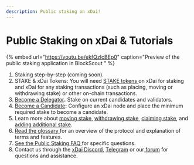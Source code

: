 ```yaml
---
description: Public staking on xDai!
---
```


# Public Staking on xDai & Tutorials

{% embed url="https://youtu.be/ekfQzIcBEp0" caption="Preview of the public staking application in BlockScout " %}

1. Staking step-by-step \(coming soon\).
2. STAKE & xDai Tokens: You will need [STAKE tokens ](../stake-token/)on xDai for staking and xDai for any staking transactions \(such as placing, moving or withdrawing stake\) or other on-chain transactions. 
3. [Become a Delegator](become-a-delegator.md)**.** Stake on current candidates and validators.
4. [Become a Candidate](become-a-candidate-validator.md)**:** Configure an xDai node and place the minimum required stake to become a candidate.
5. Learn more about [moving stake](staking-operations/move-stake.md), [withdrawing stake](staking-operations/withdraw-stake.md), [claiming stake](staking-operations/claim-stake.md), and [adding additional stake](staking-operations/add-stake.md).
6. [Read the glossary ](terminology/protocol-terms.md)for an overview of the protocol and explanation of terms and features.
7. [See the Public Staking FAQ ](../../about-xdai/faqs/public-staking-validators-and-delegators.md)for specific questions.
8. Contact us through the [xDai Discord](https://discord.gg/mPJ9zkq), [Telegram](https://t.me/xdaistable) or our[ forum](https://forum.poa.network/c/xdai-chain) for questions and assistance.

